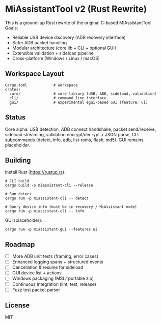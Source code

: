 # MiAssistantTool v2 (Rust Rewrite)

This is a ground-up Rust rewrite of the original C-based MiAssistantTool. Goals:

- Reliable USB device discovery (ADB recovery interface)
- Safer ADB packet handling
- Modular architecture (core lib + CLI + optional GUI)
- Extensible validation + sideload pipeline
- Cross-platform (Windows / Linux / macOS)

## Workspace Layout
```
Cargo.toml            # workspace
crates/
  core/               # core library (USB, ADB, sideload, validation)
  cli/                # command line interface
  gui/                # experimental egui-based GUI (feature: ui)
```

## Status
Core alpha: USB detection, ADB connect handshake, packet send/receive, sideload streaming, validation encrypt/decrypt + JSON parse, CLI subcommands (detect, info, adb, list-roms, flash, md5). GUI remains placeholder.

## Building
Install Rust (https://rustup.rs).

```
# CLI build
cargo build -p miassistant-cli --release

# Run detect
cargo run -p miassistant-cli -- detect

# Query device info (must be in recovery / MiAssistant mode)
cargo run -p miassistant-cli -- info
```

GUI (placeholder):
```
cargo run -p miassistant-gui --features ui
```

## Roadmap
- [ ] More ADB unit tests (framing, error cases)
- [ ] Enhanced logging spans + structured events
- [ ] Cancellation & resume for sideload
- [ ] GUI device list + actions
- [ ] Windows packaging (MSI / portable zip)
- [ ] Continuous Integration (lint, test, release)
- [ ] Fuzz test packet parser

## License
MIT
